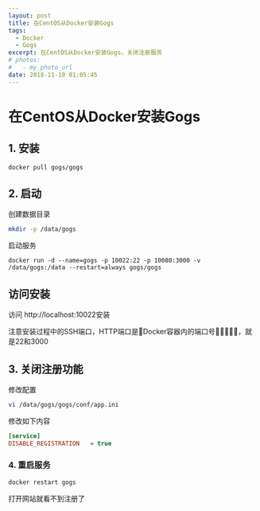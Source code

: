 ```yaml
---
layout: post
title: 在CentOS从Docker安装Gogs
tags: 
  - Docker
  - Gogs
excerpt: 在CentOS从Docker安装Gogs，关闭注册服务
# photos:
#   - my_photo_url
date: 2018-11-10 01:05:45
---
```


# 在CentOS从Docker安装Gogs

## 1. 安装

```shell
docker pull gogs/gogs
```

## 2. 启动

创建数据目录

```sh
mkdir -p /data/gogs
```

启动服务

```shell
docker run -d --name=gogs -p 10022:22 -p 10080:3000 -v /data/gogs:/data --restart=always gogs/gogs
```

## 访问安装

访问 http://localhost:10022安装

注意安装过程中的SSH端口，HTTP端口是Docker容器内的端口号，就是22和3000

## 3. 关闭注册功能

修改配置

```sh
vi /data/gogs/gogs/conf/app.ini
```

修改如下内容

```ini
[service]
DISABLE_REGISTRATION   = true
```

### 4. 重启服务

```sh
docker restart gogs
```

打开网站就看不到注册了
